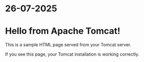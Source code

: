 # 26-07-2025
<!DOCTYPE html>
<html lang="en">
<head>
    <meta charset="UTF-8">
    <title>Welcome to My Tomcat Page</title>
</head>
<body>
    <h1>Hello from Apache Tomcat!</h1>
    <p>This is a sample HTML page served from your Tomcat server.</p>
    <p>If you see this page, your Tomcat installation is working correctly.</p>
</body>
</html>
